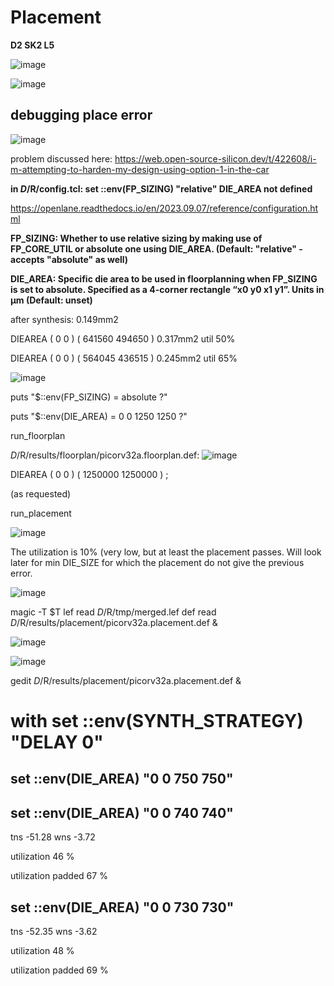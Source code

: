 # Placement

**D2 SK2 L5**


![image](https://github.com/user-attachments/assets/0a8d91c2-9abc-4be2-8d1f-e0df4250f36a)

![image](https://github.com/user-attachments/assets/66ceefbb-6809-4455-aff8-09798300d1d2)


## debugging place error

![image](https://github.com/user-attachments/assets/fca8b0a7-b080-447a-9607-d4e0da1415a6)

problem discussed here: https://web.open-source-silicon.dev/t/422608/i-m-attempting-to-harden-my-design-using-option-1-in-the-car

**in $D/$R/config.tcl:
set ::env(FP_SIZING) "relative"
DIE_AREA not defined**

https://openlane.readthedocs.io/en/2023.09.07/reference/configuration.html

**FP_SIZING: Whether to use relative sizing by making use of FP_CORE_UTIL or absolute one using DIE_AREA.
(Default: "relative" - accepts "absolute" as well)**

**DIE_AREA: Specific die area to be used in floorplanning when FP_SIZING is set to absolute. Specified as a 4-corner rectangle “x0 y0 x1 y1”. Units in μm
(Default: unset)**

after synthesis: 0.149mm2

DIEAREA ( 0 0 ) ( 641560 494650 )    0.317mm2   util 50%

DIEAREA ( 0 0 ) ( 564045 436515 )    0.245mm2   util 65%

![image](https://github.com/user-attachments/assets/ba9178f1-b531-44ff-be9c-f0e0e52c07c3)

puts "$::env(FP_SIZING) = absolute ?"

puts "$::env(DIE_AREA) = 0 0 1250 1250 ?"

run_floorplan

$D/$R/results/floorplan/picorv32a.floorplan.def:
![image](https://github.com/user-attachments/assets/8765f2d9-997d-41d1-adc1-dfe08805c69d)

DIEAREA ( 0 0 ) ( 1250000 1250000 ) ;

(as requested)

run_placement

![image](https://github.com/user-attachments/assets/23247c9c-9beb-4d48-8609-b536c08e4200)

The utilization is 10% (very low, but at least the placement passes. 
Will look later for min DIE_SIZE for which the placement do not give the previous error.


![image](https://github.com/user-attachments/assets/8614ef12-ec08-4086-86b8-c40653be93aa)


magic -T $T lef read $D/$R/tmp/merged.lef def read $D/$R/results/placement/picorv32a.placement.def &

![image](https://github.com/user-attachments/assets/78566019-a6cd-4a2a-a948-75e58ffbe926)

![image](https://github.com/user-attachments/assets/45774d7e-96fa-41d0-a278-1d3161727e41)


gedit $D/$R/results/placement/picorv32a.placement.def &



# with  set ::env(SYNTH_STRATEGY) "DELAY 0"


## set ::env(DIE_AREA) "0 0 750 750"




## set ::env(DIE_AREA) "0 0 740 740"

tns -51.28 wns -3.72

utilization                46 %

utilization padded         67 %



## set ::env(DIE_AREA) "0 0 730 730"

tns -52.35 wns -3.62

utilization                48 %

utilization padded         69 %













